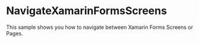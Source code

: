 # NavigateXamarinFormsScreens
This sample shows you how to navigate between Xamarin Forms Screens or Pages. 
